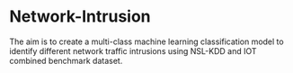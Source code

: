 # Network-Intrusion
The aim is to create a multi-class machine learning classification model to identify different network traffic intrusions using NSL-KDD and IOT combined benchmark dataset.
